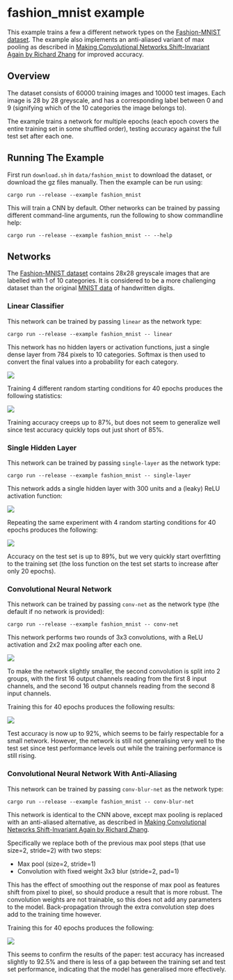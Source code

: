 # fashion_mnist example

This example trains a few a different network types on the [Fashion-MNIST dataset](https://github.com/zalandoresearch/fashion-mnist).
The example also implements an anti-aliased variant of max pooling as described in [Making Convolutional Networks Shift-Invariant Again by Richard Zhang](https://richzhang.github.io/antialiased-cnns/) for improved accuracy.

## Overview

The dataset consists of 60000 training images and 10000 test images.  Each image is 28 by 28 greyscale, and has a corresponding label between 0 and 9 (signifying which of the 10 categories the image belongs to).

The example trains a network for multiple epochs (each epoch covers the entire training set in some shuffled order), testing accuracy against the full test set after each one.

## Running The Example

First run `download.sh` in `data/fashion_mnist` to download the dataset, or download the gz files manually.  Then the example can be run using:

```
cargo run --release --example fashion_mnist
```

This will train a CNN by default.  Other networks can be trained by passing different command-line arguments, run the following to show commandline help:

```
cargo run --release --example fashion_mnist -- --help
```

## Networks

The [Fashion-MNIST dataset](https://github.com/zalandoresearch/fashion-mnist) contains 28x28 greyscale images that are labelled with 1 of 10 categories.  It is considered to be a more challenging dataset than the original [MNIST data](http://yann.lecun.com/exdb/mnist/) of handwritten digits.

### Linear Classifier

This network can be trained by passing `linear` as the network type:

```
cargo run --release --example fashion_mnist -- linear
```

This network has no hidden layers or activation functions, just a single dense layer from 784 pixels to 10 categories.  Softmax is then used to convert the final values into a probability for each category.

![](../../docs/fashion_mnist_network_linear.svg)

Training 4 different random starting conditions for 40 epochs produces the following statistics:

![](../../docs/fashion_mnist_stats_linear.svg)

Training accuracy creeps up to 87%, but does not seem to generalize well since test accuracy quickly tops out just short of 85%.

### Single Hidden Layer

This network can be trained by passing `single-layer` as the network type:

```
cargo run --release --example fashion_mnist -- single-layer
```

This network adds a single hidden layer with 300 units and a (leaky) ReLU activation function:

![](../../docs/fashion_mnist_network_single-layer.svg)

Repeating the same experiment with 4 random starting conditions for 40 epochs produces the following:

![](../../docs/fashion_mnist_stats_single-layer.svg)

Accuracy on the test set is up to 89%, but we very quickly start overfitting to the training set (the loss function on the test set starts to increase after only 20 epochs).

### Convolutional Neural Network

This network can be trained by passing `conv-net` as the network type (the default if no network is provided):

```
cargo run --release --example fashion_mnist -- conv-net
```

This network performs two rounds of 3x3 convolutions, with a ReLU activation and 2x2 max pooling after each one.

![](../../docs/fashion_mnist_network_conv-net.svg)

To make the network slightly smaller, the second convolution is split into 2 groups, with the first 16 output channels reading from the first 8 input channels, and the second 16 output channels reading from the second 8 input channels.

Training this for 40 epochs produces the following results:

![](../../docs/fashion_mnist_stats_conv-net.svg)

Test accuracy is now up to 92%, which seems to be fairly respectable for a small network.  However, the network is still not generalising very well to the test set since test performance levels out while the training performance is still rising.

### Convolutional Neural Network With Anti-Aliasing

This network can be trained by passing `conv-blur-net` as the network type:

```
cargo run --release --example fashion_mnist -- conv-blur-net
```

This network is identical to the CNN above, except max pooling is replaced with an anti-aliased alternative, as described in [Making Convolutional Networks Shift-Invariant Again by Richard Zhang](https://richzhang.github.io/antialiased-cnns/).

Specifically we replace both of the previous max pool steps (that use size=2, stride=2) with two steps:

- Max pool (size=2, stride=1)
- Convolution with fixed weight 3x3 blur (stride=2, pad=1)

This has the effect of smoothing out the response of max pool as features shift from pixel to pixel, so should produce a result that is more robust.
The convolution weights are not trainable, so this does not add any parameters to the model.
Back-propagation through the extra convolution step does add to the training time however.

Training this for 40 epochs produces the following:

![](../../docs/fashion_mnist_stats_conv-blur-net.svg)

This seems to confirm the results of the paper: test accuracy has increased slightly to 92.5% and there is less of a gap between the training set and test set performance, indicating that the model has generalised more effectively.
